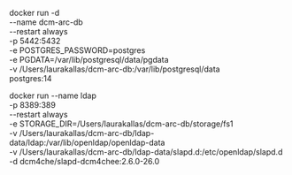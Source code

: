 docker run -d \
--name dcm-arc-db \
--restart always \
-p 5442:5432 \
-e POSTGRES_PASSWORD=postgres \
-e PGDATA=/var/lib/postgresql/data/pgdata \
-v /Users/laurakallas/dcm-arc-db:/var/lib/postgresql/data \
postgres:14

docker run --name ldap \
-p 8389:389 \
--restart always \
-e STORAGE_DIR=/Users/laurakallas/dcm-arc-db/storage/fs1 \
-v /Users/laurakallas/dcm-arc-db/ldap-data/ldap:/var/lib/openldap/openldap-data \
-v /Users/laurakallas/dcm-arc-db/ldap-data/slapd.d:/etc/openldap/slapd.d \
-d dcm4che/slapd-dcm4chee:2.6.0-26.0